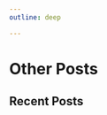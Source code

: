 ```yaml
---
outline: deep

---
```


<script setup>
    
import { data as posts } from '../posts.data'
import formatDate from '/.vitepress/theme/utils/formatDate';
</script>

# Other Posts

## Recent Posts

<ul class="menu">
  <template v-for="post in posts.slice(0,5)">
    <li>
      <a :href="post.url" class="recent-posts">{{ post.frontmatter.title }}</a>
      <span>{{ formatDate( post.frontmatter.date ) }}</span>
    </li>
    <div v-if="post.excerpt" v-html="post.excerpt.length <= 100 ? post.excerpt : post.excerpt.slice(0, 120) + '...'"></div>
    <br/>
  </template>
</ul>